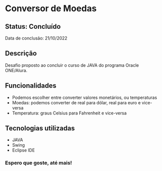 # Conversor de Moedas

<h2>Status: Concluído</h2>
<p>Data de conclusão: 21/10/2022</p>

<h2>Descrição</h2>
<p>Desafio proposto ao concluir o curso de JAVA do programa Oracle ONE/Alura.</p>

<h2>Funcionalidades</h2>
<ul>
	<li>Podemos escolher entre converter valores monetários, ou temperaturas</li>
	<li>Moedas: podemos converter de real para dólar, real para euro e vice-versa</li>
	<li>Temperatura: graus Celsius para Fahrenheit e vice-versa</li>
</ul>

<h2>Tecnologias utilizadas</h2>
<ul>
	<li>JAVA</li>
	<li>Swing</li>
	<li>Eclipse IDE</li>
</ul>

<h3>Espero que goste, até mais!</h3>

